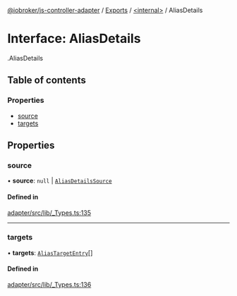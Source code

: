 [@iobroker/js-controller-adapter](../README.md) / [Exports](../modules.md) / [<internal\>](../modules/internal_.md) / AliasDetails

# Interface: AliasDetails

[<internal>](../modules/internal_.md).AliasDetails

## Table of contents

### Properties

- [source](internal_.AliasDetails.md#source)
- [targets](internal_.AliasDetails.md#targets)

## Properties

### source

• **source**: ``null`` \| [`AliasDetailsSource`](internal_.AliasDetailsSource.md)

#### Defined in

[adapter/src/lib/_Types.ts:135](https://github.com/ioBroker/ioBroker.js-controller/blob/297e6576/packages/adapter/src/lib/_Types.ts#L135)

___

### targets

• **targets**: [`AliasTargetEntry`](internal_.AliasTargetEntry.md)[]

#### Defined in

[adapter/src/lib/_Types.ts:136](https://github.com/ioBroker/ioBroker.js-controller/blob/297e6576/packages/adapter/src/lib/_Types.ts#L136)

